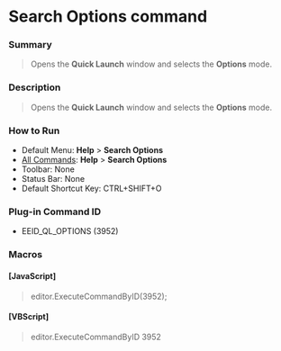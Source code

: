 # Search Options command

### Summary

> Opens the **Quick Launch** window and selects the **Options** mode.

### Description

> Opens the **Quick Launch** window and selects the **Options** mode.

### How to Run

- Default Menu: **Help** \> **Search Options**
- [All Commands](all_commands): **Help** \> **Search Options**
- Toolbar: None
- Status Bar: None
- Default Shortcut Key: CTRL+SHIFT+O

### Plug-in Command ID

- EEID\_QL\_OPTIONS (3952)

### Macros

#### \[JavaScript\]

> editor.ExecuteCommandByID(3952);

#### \[VBScript\]

> editor.ExecuteCommandByID 3952
